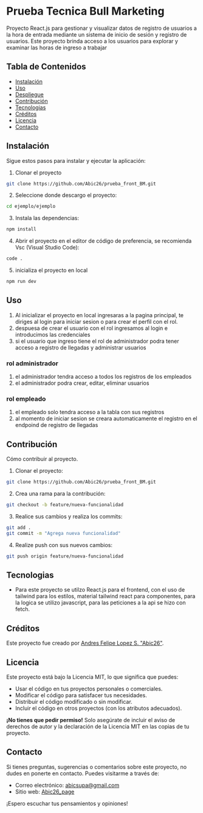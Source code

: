 # Prueba Tecnica Bull Marketing

Proyecto React.js para gestionar y visualizar datos de registro de usuarios a la hora de entrada mediante un sistema de inicio de sesión y registro de usuarios. Este proyecto brinda acceso a los usuarios para explorar y examinar las horas de ingreso a trabajar

## Tabla de Contenidos

- [Instalación](#instalación)
- [Uso](#uso)
- [Despliegue](#despliegue)
- [Contribución](#Contribución)
- [Tecnologias](#Tecnologias)
- [Créditos](#créditos)
- [Licencia](#licencia)
- [Contacto](#contacto)

## Instalación

Sigue estos pasos para instalar y ejecutar la aplicación:

1. Clonar el proyecto 
```sh
git clone https://github.com/Abic26/prueba_front_BM.git
```
2. Seleccione donde descargo el proyecto:
```sh
cd ejemplo/ejemplo
```
3. Instala las dependencias:
```sh
npm install
```
4. Abrir el proyecto en el editor de código de preferencia, se recomienda Vsc (Visual Studio Code):
```sh
code .
```
5. inicializa el proyecto en local
```sh
npm run dev
```
## Uso

1. Al inicializar el proyecto en local ingresaras a la pagina principal, te diriges al login para iniciar sesion o para crear el perfil con el rol.
2. despuesa de crear el usuario con el rol ingresamos al login e introducimos las credenciales
3. si el usuario que ingreso tiene el rol de administrador podra tener acceso a registro de llegadas y administrar usuarios
### rol administrador
1. el administrador tendra acceso a todos los registros de los empleados
2. el administrador podra crear, editar, eliminar usuarios
### rol empleado
1. el empleado solo tendra acceso a la tabla con sus registros
2. al momento de iniciar sesion se creara automaticamente el registro en el endpoind de registro de llegadas

## Contribución

Cómo contribuir al proyecto.
1. Clonar el proyecto:
```sh
git clone https://github.com/Abic26/prueba_front_BM.git
```
2. Crea una rama para la contribución: 
```sh
git checkout -b feature/nueva-funcionalidad
```
3. Realice sus cambios y realiza los commits: 
```sh
git add .
git commit -m "Agrega nueva funcionalidad"
```
4. Realize push con sus nuevos cambios: 
```sh
git push origin feature/nueva-funcionalidad
```

## Tecnologias

- Para este proyecto se utilzo React.js para el frontend, con el uso de tailwind para los estilos, material tailwind react para componentes, para la logica se utilizo javascript, para las peticiones a la api se hizo con fetch.

## Créditos

Este proyecto fue creado por [Andres Felipe Lopez S. "Abic26"](https://github.com/Abic26).

## Licencia

Este proyecto está bajo la Licencia MIT, lo que significa que puedes:

- Usar el código en tus proyectos personales o comerciales.
- Modificar el código para satisfacer tus necesidades.
- Distribuir el código modificado o sin modificar.
- Incluir el código en otros proyectos (con los atributos adecuados).

**¡No tienes que pedir permiso!** Solo asegúrate de incluir el aviso de derechos de autor y la declaración de la Licencia MIT en las copias de tu proyecto.

## Contacto

Si tienes preguntas, sugerencias o comentarios sobre este proyecto, no dudes en ponerte en contacto. Puedes visitarme a través de:

- Correo electrónico: [abicsupa@gmail.com](mailto:abicsupa@gmail.com)
- Sitio web: [Abic26_page](https://abicdev.vercel.app/)

¡Espero escuchar tus pensamientos y opiniones!

